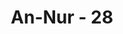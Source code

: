 ---
title: "An-Nur - 28"
no: 28
arabic_no: ٢٨
ayah: فَاِنْ لَّمْ تَجِدُوْا فِيْهَآ اَحَدًا فَلَا تَدْخُلُوْهَا حَتّٰى يُؤْذَنَ لَكُمْ وَاِنْ قِيْلَ لَكُمُ ارْجِعُوْا فَارْجِعُوْا هُوَ اَزْكٰى لَكُمْ ۗوَاللّٰهُ بِمَا تَعْمَلُوْنَ عَلِيْمٌ 
translation: "Dan jika kamu tidak menemui seorang pun di dalamnya, maka janganlah kamu masuk sebelum kamu mendapat izin. Dan jika dikatakan kepadamu, “Kembalilah!” Maka (hendaklah) kamu kembali. Itu lebih suci bagimu, dan Allah Maha Mengetahui apa yang kamu kerjakan."
tafsir: "Pada ayat ini Allah menerangkan bahwa apabila hendak memasuki rumah orang lain dan tidak menemukan seorang di dalamnya yang berhak memberi izin atau tidak ada penghuninya, janganlah sekali-kali memasukinya, sebelum ada izin, kecuali ada hal yang mendesak seperti ada kebakaran di dalamnya, yang mengkhawatirkan akan menjalar ke tempat lain, atau untuk mencegah suatu perbuatan jahat yang akan terjadi di dalamnya, maka bolehlah memasukinya meskipun tidak ada izin. Tetapi kalau orang yang berhak memberi izin untuk masuk, menganjurkan supaya pulang, karena ada hal-hal di dalam rumah yang oleh pemilik rumah merasa malu dilihat orang lain, maka ia harus pulang karena yang demikian itu lebih menjamin keselamatan bersama. Allah Maha Mengetahui isi hati dan niat yang terkandung di dalamnya."
---